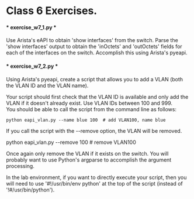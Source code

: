 # Class 6 Exercises.

#### * exercise_w7_1.py *
Use Arista's eAPI to obtain 'show interfaces' from the switch. Parse the
'show interfaces' output to obtain the 'inOctets' and 'outOctets' fields for
each of the interfaces on the switch.  Accomplish this using Arista's pyeapi.

#### * exercise_w7_2.py *
Using Arista's pyeapi, create a script that allows you to add a VLAN (both the
VLAN ID and the VLAN name).  

Your script should first check that the VLAN ID is available and only add the
VLAN if it doesn't already exist.  Use VLAN IDs between 100 and 999.  
You should be able to call the script from the command line as follows:
```
python eapi_vlan.py --name blue 100  # add VLAN100, name blue
```
If you call the script with the --remove option, the VLAN will be removed.

   python eapi_vlan.py --remove 100          # remove VLAN100

Once again only remove the VLAN if it exists on the switch.  You will probably
want to use Python's argparse to accomplish the argument processing.

In the lab environment, if you want to directly execute your script, then you
will need to use '#!/usr/bin/env python' at the top of the script
(instead of '!#/usr/bin/python').

